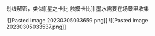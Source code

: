 划线解密，类似[[星之卡比 触摸卡比]]
墨水需要在场景里收集



![[Pasted image 20230305033659.png]]
![[Pasted image 20230305033537.png]]